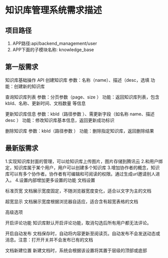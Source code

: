 # 知识库管理系统需求描述

## 项目路径
1. APP路径:api/backend_management/user
2. APP下面的子模块名称: knowledge_base

## 第一版需求
知识库基础操作 API
创建知识库
参数：名称（name）、描述（desc，选填 
功能：创建新的知识库

查询知识库列表
参数：分页参数（page、size ）
功能：返回知识库列表，包含 kbId、名称、更新时间、文档数量 等信息

更新知识库信息
参数：kbId（路径参数 ）、需更新字段（如名称 name、描述 desc ）
功能：修改知识库基本信息，返回更新成功标识

删除知识库
参数：kbId（路径参数 ）
功能：删除指定知识库，返回删除结果

## 最新版需求
1.实现知识库封面的管理，可以给知识库上传图片，图片存储到腾讯云
2.和用户绑定，知识库属于某个用户，用户可以创建多个知识库
3.增加协作者的概念，知识库可以有多个协作者。协作者有可编辑和可阅读的权限。通过生成url邀请别人进入。
4.设置内部增加更多设置的功能
文档设置

标准页宽
文档展示宽度固定，不随浏览器宽度变化，适合以文字为主的文档


超宽显示
文档展示宽度根据浏览器自适应，适合含有超宽表格的文档

高级选项

开启评论功能
知识库默认开启评论功能，取消勾选后所有用户都无法评论。


开启自动发布
文档保存时，自动将内容更新至阅读页。自动发布不会发送动态或消息。注意：打开开关并不会发布已有的文档

文档新建位置
新建文档时，系统会根据该设置将其置于层级的顶部或底部